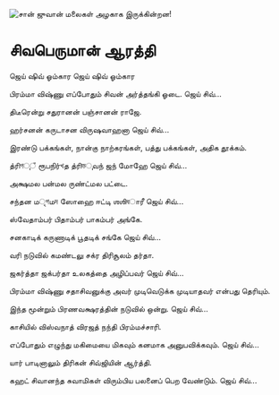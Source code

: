 ![சான் ஜுவான் மலைகள் அழகாக இருக்கின்றன!](lib/assets/assets/images/artis/artis/img.png "San Juan Mountains")

# சிவபெருமான் ஆரத்தி

ஜெய் ஷிவ் ஓம்கார ஜெய் ஷிவ் ஓம்கார

பிரம்மா விஷ்ணு எப்போதும் சிவன் அர்த்தங்கி ஓடை. ஜெய் சிவ்...

திடீரென்று சதுரானன் பஞ்சானன் ராஜே.

ஹர்சனன் கருடாசன விருஷவாஹனா ஜெய் சிவ்...

இரண்டு பக்கங்கள், நான்கு நாற்கரங்கள், பத்து பக்கங்கள், அதிக தூக்கம்.

த்ரிগுঁ ரூபநிர்খத த்ரிভுவந் ஜந் மோஹே ஜெய் சிவ்...

அக்ஷமல பன்மல ருண்ட்மல பட்டை.

சந்தன மৃগமদ ஸோஹை ஈட்டி ஶஶிধாரீ ஜெய் சிவ்...

ஸ்வேதாம்பர் பிதாம்பர் பாகம்பர் அங்கே.

சனகாடிக் கருணாடிக் பூதடிக் சங்கே ஜெய் சிவ்...

வரி நடுவில் கமண்டலு சக்ர திரிசூலம் தர்தா.

ஜகர்த்தா ஜக்பர்தா உலகத்தை அழிப்பவர் ஜெய் சிவ்...

பிரம்மா விஷ்ணு சதாசிவனுக்கு அவர் முடிவெடுக்க முடியாதவர் என்பது தெரியும்.

இந்த மூன்றும் பிரணவக்ஷரத்தின் நடுவில் ஒன்று. ஜெய் சிவ்...

காசியில் விஸ்வநாத் விரஜத் நந்தி பிரம்மச்சாரி.

எப்போதும் எழுந்து மகிமையை மிகவும் கனமாக அனுபவிக்கவும். ஜெய் சிவ்...

யார் பாடினாலும் திரிகன் சிவ்ஜியின் ஆர்த்தி.

கஹட் சிவானந்த சுவாமிகள் விரும்பிய பலனைப் பெற வேண்டும். ஜெய் சிவ்...
